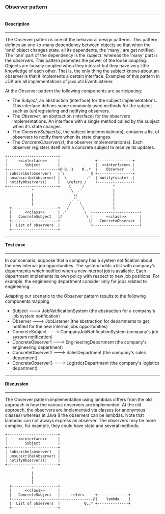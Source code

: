 ### Observer pattern

----
#### Description
----

The Observer pattern is one of the behavioral design patterns. This pattern defines an one-to-many dependency
between objects so that when the 'one' object changes state, all its dependents, the 'many', are get notified.
The 'one' part of the dependency is the _subject_, whereas the 'many' part is the _observers_.
This pattern promotes the power of the loose coupling. Objects are loosely coupled when they interact but
they have very little knowledge of each other. That is, the only thing the subject knows about an
observer is that it implements a certain interface.
Examples of this pattern in JDK are all implementations of java.util.EventListener.

At the Observer pattern the following components are participating:
* The _Subject_, an abstraction (interface) for the subject implementations. This interface defines some
commonly used methods for the subject such as (un)registering and notifying observers.
* The _Observer_, an abstraction (interface) for the observers implementations. An interface with a
single method called by the subject when it's state changes.
* The _ConcreteSubject(s)_, the subject implementation(s), contains a list of observers to notify them when its state changes.
* The _ConcreteObserver(s)_, the observer implementation(s). Each observer registers itself with a concrete
subject to receive its updates.

```
+-----------------------+
|     <<interface>>     |                +----------------+
|        Subject        |                |  <<interface>> |
+-----------------------+@ 0..1    0..*  |    Observer    |
| subscribe(observer)   | \            @ +----------------+
| unsubscribe(observer) |  \         .'  | notify(state)  |
| notifyObservers()     |   \refers /    +----------------+
+-----------------------+    \     /             ^
            ^                 \  .'              |
            |                  \/                |
            |                 .'`.               |
            |                /    \              |
  +---------------------+   /      \             |
  |      <<class>>      | .'        \  +---------------------+
  |   ConcreteSubject   |/           \ |      <<class>>      |
  +---------------------+             \|   ConcreteObserver  |
  |  List of observers  |              +---------------------+
  +---------------------+
```

----
#### Test case
----

In our scenario, suppose that a company has a system notification about the new internal job opportunities.
The system holds a list with company's departments which notified when a new internal job is available.
Each department implements its own policy with respect to new job positions. For example, the engineering
department consider only for jobs related to engineering.

Adapting our scenario to the Observer pattern results to the following components mapping:
* Subject             --->   JobNotificationSystem (the abstraction for a company's job system notification)
* Observer            --->   JobListener (the abstraction for departments to get notified for the new internal jobs opportunities)
* ConcreteSubject     --->   CompanyJobNotificationSystem (company's job system notification)
* ConcreteObserver1   --->   EngineeringDepartment (the company's engineering department)
* ConcreteObserver2   --->   SalesDepartment (the company's sales department)
* ConcreteObserver3   --->   LogisticsDepartment (the company's logistics department)

----
#### Discussion
----

The Observer pattern implementation using lambdas differs from the old approach in how the various observers
are implemented. At the old approach, the observers are implemented via classes (or anonymous classes) whereas
at Java 8 the observers can be lambdas. Note that lambdas can not always express an observer.
The observers may be more complex, for example, they could have state and several methods.

```
+-----------------------+
|     <<interface>>     |
|        Subject        |
+-----------------------+
| subscribe(observer)   |
| unsubscribe(observer) |
| notifyObservers()     |
+-----------------------+
            ^
            |
            |
            |
  +---------------------+
  |      <<class>>      |
  |   ConcreteSubject   |     refers     +--------------+
  +---------------------+---------------@|    lambda    |
  |  List of observers  |           0..* +--------------+
  +---------------------+
```
